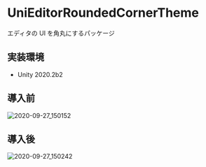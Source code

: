 # UniEditorRoundedCornerTheme

エディタの UI を角丸にするパッケージ

## 実装環境

* Unity 2020.2b2

## 導入前

![2020-09-27_150152](https://user-images.githubusercontent.com/6134875/94357320-e0d32c00-00d2-11eb-917b-9bd38f8a0ee4.png)

## 導入後

![2020-09-27_150242](https://user-images.githubusercontent.com/6134875/94357323-e29cef80-00d2-11eb-8914-08114c1e05e4.png)
